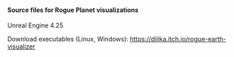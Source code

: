 #### Source files for Rogue Planet visualizations

Unreal Engine 4.25

Download executables (Linux, Windows): https://dilika.itch.io/rogue-earth-visualizer
